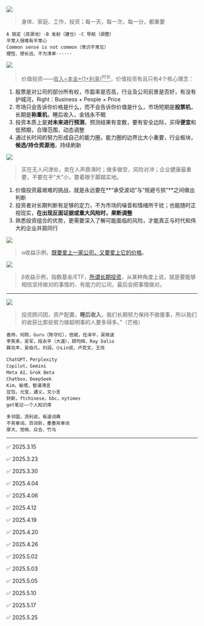 

![](https://github.com/user-attachments/assets/ae8da299-1830-4a9a-b184-e8a5f8d082e0)
> 身体、家庭、工作，投资；每一天，每一次，每一分，都重要


```MY
A 锁定（资源池）-B 发射（建仓）-C 导航（调整）
平常人很难有平常心
Common sense is not common（常识不常见）
理性、想长远、不为清单······
```


![](https://github.com/user-attachments/assets/a3da8f12-146d-4da0-a558-83c4dd146660)
> 价值投资——<ins>收入=本金*(1+利率)<sup>时长</sup></ins>，价值投资有且只有4个核心理念：

1. 股票是对公司的部分所有权，市盈率是否高，行业及公司前景是否好，有没有护城河，Ri­g­ht：Bu­s­i­n­e­ss + Pe­o­p­le + Pr­i­ce
2. 市场只会告诉你价格是什么，而不会告诉你价值是什么，市场短期是**投票机**，长期是**称重机**，睡后收入，金钱永不眠
3. 投资本质上是**对未来进行预测**，预测结果有变数，要有安全边际，买得**便宜**和低预期，合理范围，动态调整
4. 通过长时间的努力形成自己的能力圈，能力圈的边界比大小重要，行业板块，**候选/持仓资源池**，持续刷新

![](https://github.com/user-attachments/assets/43e91936-d12f-47ff-9173-430b878faca9)
> 买在无人问津处，卖在人声鼎沸时；做多做空，风险对冲；企业健康最重要，不要在乎“大”小，要着眼于脚踏实地。

1. 价值投资最艰难的挑战，就是永远要在**“承受波动”与“规避亏损”**之间做出判断
2. 投资者对长期判断有足够的定力，不为市场的噪音和情绪所干扰；也能随时正视现实，**在出现反面证据或重大风险时，果断调整**
3. 熟悉投资组合的优势，更需要深入了解可能面临的风险，才能真正与时代和伟大的企业并肩同行

![](https://github.com/user-attachments/assets/5ea14f04-1e28-482a-b407-ead4004fb92f)
> α收益示例，[既要爱上一家公司，又要爱上它的价格](https://finance.sina.com.cn/roll/2024-11-22/doc-incwxxhe3820160.shtml)。

![](https://github.com/user-attachments/assets/b0116576-cee2-4525-bffa-7f6652f2c4c6)
> β收益示例，指数基金/ETF，[所谓长期投资](https://mp.weixin.qq.com/s/VxbhRmntzpgZd5HN-SFR3Q)，从某种角度上说，就是要能够相信坚持做对的事情的、有能力的公司，最后会把事情做对。

---

![](https://github.com/user-attachments/assets/4e0c2f6e-a8e1-4085-beed-ffa3b6f6f37a)
> 投资顾问团，资产配置，**睡后收入**，我们长期努力保持不做傻事，所以我们的收获比那些努力做聪明事的人要多得多。”（芒格）

```
香帅，何刚，Guru（陈守红），但斌，任泽平，吴晓波
李笑来，吴军，段永平（大道），顾均辉，Ray Dalio
薛兆丰，吴伯凡，刘润，小Lin说，卢克文，王烁
```

```
ChatGPT，Perplexity
Copilot，Gemini
Meta AI，Grok Beta
Chatbox，DeepSeek
Kim，秘塔，智谱清言
豆包，元宝，通义，文小言
财新，ftchinese，bbc，nytimes
get笔记——个人知识库
```

```
多邻国，流利说，有道词典
不背单词，百词斩，墨墨背单词
厚大、觉晓、众合、竹马
```

---


✅ 2025.3.15

✅ 2025.3.23

✅ 2025.3.30

✅ 2025.4.04

✅ 2025.4.06

✅ 2025.4.12

✅ 2025.4.19

✅ 2025.4.20

✅ 2025.4.26

✅ 2025.5.02

✅ 2025.5.03

✅ 2025.5.05

✅ 2025.5.10

✅ 2025.5.17

✅ 2025.5.25
